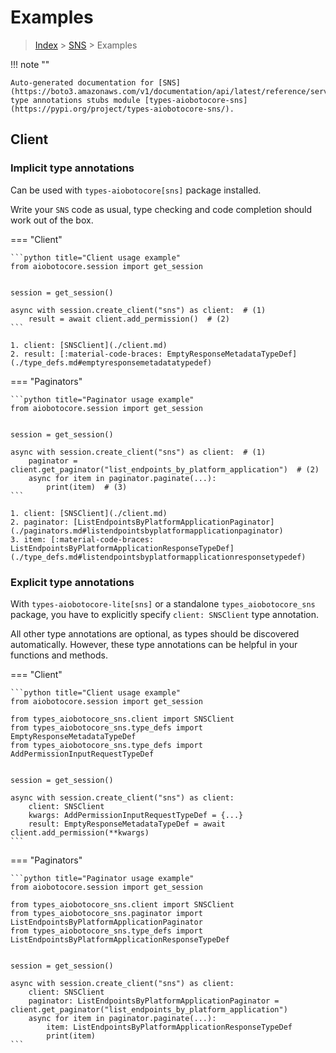 # Examples

> [Index](../README.md) > [SNS](./README.md) > Examples

!!! note ""

    Auto-generated documentation for [SNS](https://boto3.amazonaws.com/v1/documentation/api/latest/reference/services/sns.html#SNS)
    type annotations stubs module [types-aiobotocore-sns](https://pypi.org/project/types-aiobotocore-sns/).

## Client

### Implicit type annotations

Can be used with `types-aiobotocore[sns]` package installed.

Write your `SNS` code as usual,
type checking and code completion should work out of the box.



=== "Client"

    ```python title="Client usage example"
    from aiobotocore.session import get_session


    session = get_session()

    async with session.create_client("sns") as client:  # (1)
        result = await client.add_permission()  # (2)
    ```

    1. client: [SNSClient](./client.md)
    2. result: [:material-code-braces: EmptyResponseMetadataTypeDef](./type_defs.md#emptyresponsemetadatatypedef) 



=== "Paginators"

    ```python title="Paginator usage example"
    from aiobotocore.session import get_session


    session = get_session()

    async with session.create_client("sns") as client:  # (1)
        paginator = client.get_paginator("list_endpoints_by_platform_application")  # (2)
        async for item in paginator.paginate(...):
            print(item)  # (3)
    ```

    1. client: [SNSClient](./client.md)
    2. paginator: [ListEndpointsByPlatformApplicationPaginator](./paginators.md#listendpointsbyplatformapplicationpaginator)
    3. item: [:material-code-braces: ListEndpointsByPlatformApplicationResponseTypeDef](./type_defs.md#listendpointsbyplatformapplicationresponsetypedef) 




### Explicit type annotations

With `types-aiobotocore-lite[sns]`
or a standalone `types_aiobotocore_sns` package, you have to explicitly specify
`client: SNSClient` type annotation.

All other type annotations are optional, as types should be discovered automatically.
However, these type annotations can be helpful in your functions and methods.


=== "Client"

    ```python title="Client usage example"
    from aiobotocore.session import get_session

    from types_aiobotocore_sns.client import SNSClient
    from types_aiobotocore_sns.type_defs import EmptyResponseMetadataTypeDef
    from types_aiobotocore_sns.type_defs import AddPermissionInputRequestTypeDef


    session = get_session()

    async with session.create_client("sns") as client:
        client: SNSClient
        kwargs: AddPermissionInputRequestTypeDef = {...}
        result: EmptyResponseMetadataTypeDef = await client.add_permission(**kwargs)
    ```



=== "Paginators"

    ```python title="Paginator usage example"
    from aiobotocore.session import get_session

    from types_aiobotocore_sns.client import SNSClient
    from types_aiobotocore_sns.paginator import ListEndpointsByPlatformApplicationPaginator
    from types_aiobotocore_sns.type_defs import ListEndpointsByPlatformApplicationResponseTypeDef


    session = get_session()

    async with session.create_client("sns") as client:
        client: SNSClient
        paginator: ListEndpointsByPlatformApplicationPaginator = client.get_paginator("list_endpoints_by_platform_application")
        async for item in paginator.paginate(...):
            item: ListEndpointsByPlatformApplicationResponseTypeDef
            print(item)
    ```


